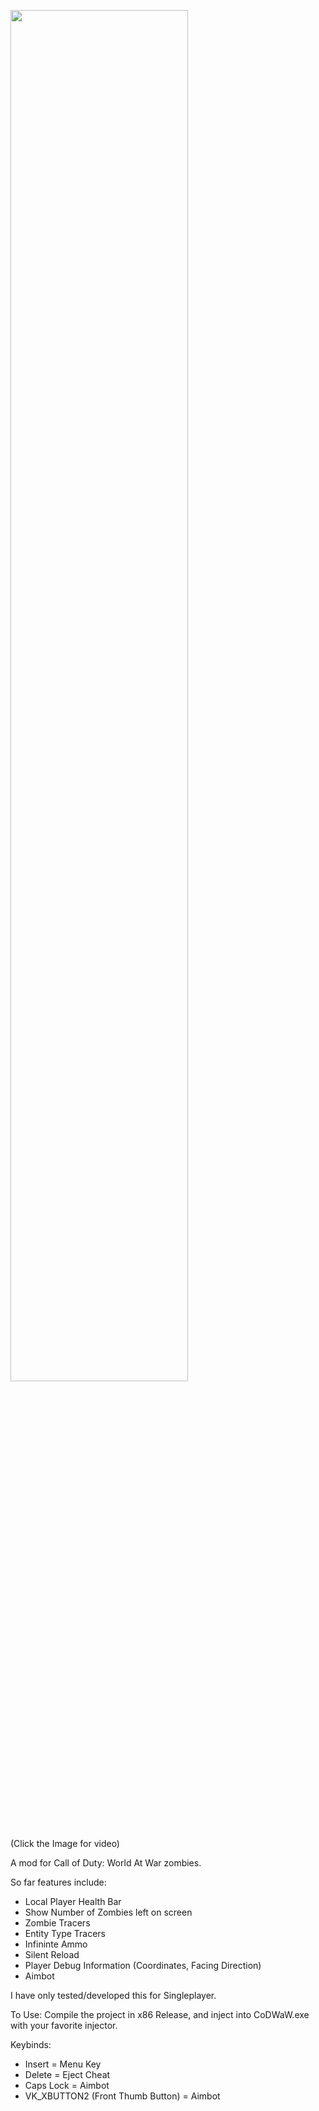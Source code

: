 [<img src="https://img.youtube.com/vi/M2EvaEc1Dms/maxresdefault.jpg" width="75%">](https://youtu.be/M2EvaEc1Dms)
<br>(Click the Image for video)

A mod for Call of Duty: World At War zombies. 

So far features include:
- Local Player Health Bar
- Show Number of Zombies left on screen
- Zombie Tracers
- Entity Type Tracers
- Infininte Ammo
- Silent Reload
- Player Debug Information (Coordinates, Facing Direction)
- Aimbot 

I have only tested/developed this for Singleplayer. 

To Use:
Compile the project in x86 Release, and inject into CoDWaW.exe with your favorite injector.

Keybinds:
- Insert = Menu Key
- Delete = Eject Cheat
- Caps Lock = Aimbot
- VK_XBUTTON2 (Front Thumb Button) = Aimbot

